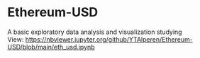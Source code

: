 # Ethereum-USD
A basic exploratory data analysis and visualization studying 
<br>View:
https://nbviewer.jupyter.org/github/YTAlperen/Ethereum-USD/blob/main/eth_usd.ipynb
